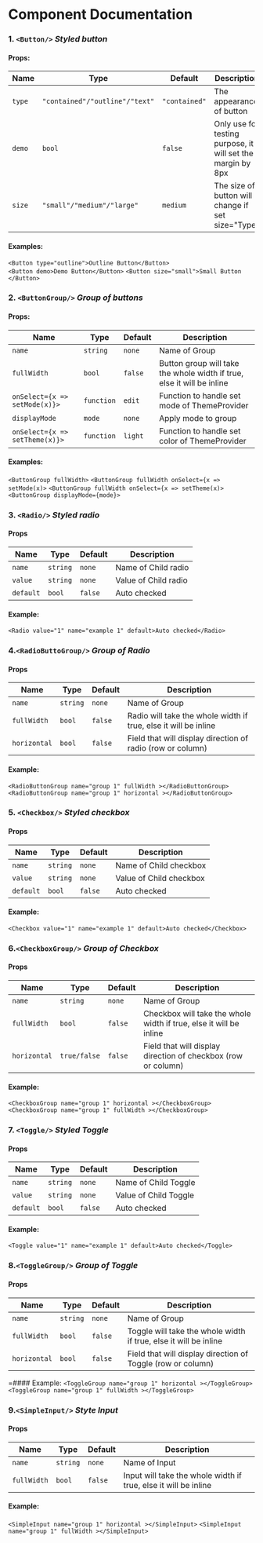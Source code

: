 Component Documentation
===========
### 1. `<Button/>`   *Styled button*
#### Props:
Name|Type|Default|Description
---|---|---|---
`type`|`"contained"/"outline"/"text"`|`"contained"`|The appearance of button
`demo`|`bool`|`false`|Only use for testing purpose, it will set the margin by 8px
`size`|`"small"/"medium"/"large"`|`medium`| The size of button will change if set size="Type"
#### Examples:
`<Button type="outline">Outline Button</Button>`  
`<Button demo>Demo Button</Button>` 
`<Button size="small">Small Button </Button>` 
### 2. `<ButtonGroup/>` *Group of buttons*
#### Props:
Name|Type|Default|Description
---|---|---|---
`name`|`string`|`none`|Name of Group
`fullWidth`|`bool`|`false`|Button group will take the whole width if true, else it will be inline
`onSelect={x => setMode(x)}>`|`function`|`edit`|Function to handle set mode of ThemeProvider
`displayMode`|`mode`|`none`| Apply mode to group
`onSelect={x => setTheme(x)}>`|`function`|`light`|Function to handle set color of ThemeProvider
#### Examples:
`<ButtonGroup fullWidth>`
`<ButtonGroup fullWidth onSelect={x => setMode(x)>`
`<ButtonGroup fullWidth onSelect={x => setTheme(x)>`
`<ButtonGroup displayMode={mode}>`
### 3. `<Radio/>` *Styled radio*
#### Props
Name|Type|Default|Description
---|---|---|---
`name`|`string`|`none`|Name of Child radio
`value`|`string`|`none`|Value of Child radio
`default`|`bool`|`false`| Auto checked
#### Example:
`<Radio value="1" name="example 1" default>Auto checked</Radio>`
### 4.`<RadioButtoGroup/>` *Group of Radio*
#### Props
Name|Type|Default|Description
---|---|---|---
`name`|`string`|`none`|Name of Group
`fullWidth`|`bool`|`false`|Radio will take the whole width if true, else it will be inline
`horizontal`|`bool`|`false`|Field that will display direction of radio (row or column)
#### Example:
`<RadioButtonGroup name="group 1" fullWidth ></RadioButtonGroup>`
`<RadioButtonGroup name="group 1" horizontal ></RadioButtonGroup>`
### 5. `<Checkbox/>` *Styled checkbox*
#### Props
Name|Type|Default|Description
---|---|---|---
`name`|`string`|`none`|Name of Child checkbox
`value`|`string`|`none`|Value of Child checkbox
`default`|`bool`|`false`| Auto checked
#### Example:
`<Checkbox value="1" name="example 1" default>Auto checked</Checkbox>`
### 6.`<CheckboxGroup/>` *Group of Checkbox*
#### Props
Name|Type|Default|Description
---|---|---|---
`name`|`string`|`none`|Name of Group
`fullWidth`|`bool`|`false`|Checkbox will take the whole width if true, else it will be inline
`horizontal`|`true/false`|`false`|Field that will display direction of checkbox (row or column)
#### Example:
`<CheckboxGroup name="group 1" horizontal ></CheckboxGroup>`
`<CheckboxGroup name="group 1" fullWidth ></CheckboxGroup>`
### 7. `<Toggle/>` *Styled Toggle*
#### Props
Name|Type|Default|Description
---|---|---|---
`name`|`string`|`none`|Name of Child Toggle
`value`|`string`|`none`|Value of Child Toggle
`default`|`bool`|`false`| Auto checked
#### Example:
`<Toggle value="1" name="example 1" default>Auto checked</Toggle>`
### 8.`<ToggleGroup/>` *Group of Toggle*
#### Props
Name|Type|Default|Description
---|---|---|---
`name`|`string`|`none`|Name of Group
`fullWidth`|`bool`|`false`|Toggle will take the whole width if true, else it will be inline
`horizontal`|`bool`|`false`|Field that will display direction of Toggle (row or column)
=#### Example:
`<ToggleGroup name="group 1" horizontal ></ToggleGroup>`
`<ToggleGroup name="group 1" fullWidth ></ToggleGroup>`
### 9.`<SimpleInput/>` *Styte Input*
#### Props
Name|Type|Default|Description
---|---|---|---
`name`|`string`|`none`|Name of Input
`fullWidth`|`bool`|`false`|Input will take the whole width if true, else it will be inline
#### Example:
`<SimpleInput name="group 1" horizontal ></SimpleInput>`
`<SimpleInput name="group 1" fullWidth ></SimpleInput>`
